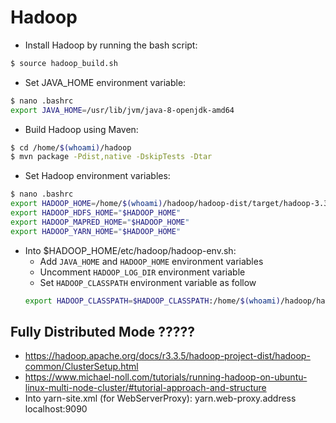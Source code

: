 # Hadoop

* Install Hadoop by running the bash script:
```bash
$ source hadoop_build.sh
```

* Set JAVA_HOME environment variable:
```bash
$ nano .bashrc                    
export JAVA_HOME=/usr/lib/jvm/java-8-openjdk-amd64
```

* Build Hadoop using Maven:
```bash
$ cd /home/$(whoami)/hadoop
$ mvn package -Pdist,native -DskipTests -Dtar
```

* Set Hadoop environment variables:
```bash
$ nano .bashrc                                    
export HADOOP_HOME=/home/$(whoami)/hadoop/hadoop-dist/target/hadoop-3.3.5
export HADOOP_HDFS_HOME="$HADOOP_HOME"
export HADOOP_MAPRED_HOME="$HADOOP_HOME"
export HADOOP_YARN_HOME="$HADOOP_HOME"
```

* Into $HADOOP_HOME/etc/hadoop/hadoop-env.sh:
    * Add `JAVA_HOME` and `HADOOP_HOME` environment variables
    * Uncomment `HADOOP_LOG_DIR` environment variable
    * Set `HADOOP_CLASSPATH` environment variable as follow
    ```bash
    export HADOOP_CLASSPATH=$HADOOP_CLASSPATH:/home/$(whoami)/hadoop/hadoop-dist/target/hadoop-3.3.5/share/hadoop/tools/lib/junit-4.13.2.jar
    ```


## Fully Distributed Mode ?????
* https://hadoop.apache.org/docs/r3.3.5/hadoop-project-dist/hadoop-common/ClusterSetup.html
* https://www.michael-noll.com/tutorials/running-hadoop-on-ubuntu-linux-multi-node-cluster/#tutorial-approach-and-structure
* Into yarn-site.xml (for WebServerProxy):
    <property>
        <name>yarn.web-proxy.address</name>
        <value>localhost:9090</value>
    </property>
